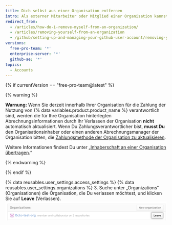 ```yaml
---
title: Dich selbst aus einer Organisation entfernen
intro: Als externer Mitarbeiter oder Mitglied einer Organisation kannst Du die Organisation jederzeit aus eigener Initiative verlassen.
redirect_from:
  - /articles/how-do-i-remove-myself-from-an-organization/
  - /articles/removing-yourself-from-an-organization
  - /github/setting-up-and-managing-your-github-user-account/removing-yourself-from-an-organization
versions:
  free-pro-team: '*'
  enterprise-server: '*'
  github-ae: '*'
topics:
  - Accounts
---
```

{% if currentVersion == "free-pro-team@latest" %}

{% warning %}

**Warnung:** Wenn Sie derzeit innerhalb Ihrer Organisation für die Zahlung der Nutzung von {% data variables.product.product_name %} verantwortlich sind, werden die für Ihre Organisation hinterlegten Abrechnungsinformationen durch Ihr Verlassen der Organisation **nicht** automatisch aktualisiert. Wenn Du Zahlungsverantwortlicher bist, **musst Du** den Organisationsinhaber oder einen anderen Abrechnungsmanager der Organisation bitten, die [Zahlungsmethode der Organisation zu aktualisieren](/articles/adding-or-editing-a-payment-method).

Weitere Informationen findest Du unter „[Inhaberschaft an einer Organisation übertragen](/articles/transferring-organization-ownership).“

{% endwarning %}

{% endif %}

{% data reusables.user_settings.access_settings %}
{% data reusables.user_settings.organizations %}
3. Suche unter „Organizations“ (Organisationen) die Organisation, die Du verlassen möchtest, und klicken Sie auf **Leave** (Verlassen). ![Schaltfläche „Leave organization“ (Organisation verlassen) mit angezeigten Rollen](/assets/images/help/organizations/context-leave-organization-with-roles-shown.png)
